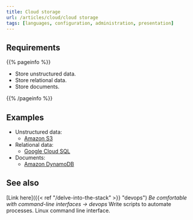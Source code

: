 ```yaml
---
title: Cloud storage
url: /articles/cloud/cloud storage
tags: [languages, configuration, administration, presentation]
---
```


## Requirements

{{% pageinfo %}}

* Store unstructured data.
* Store relational data.
* Store documents.

{{% /pageinfo %}}

## Examples

* Unstructured data:
  * [Amazon S3](https://aws.amazon.com/s3/)
* Relational data:
  * [Google Cloud SQL](https://cloud.google.com/sql/)
* Documents:
  * [Amazon DynamoDB](https://aws.amazon.com/dynamodb/)

## See also

[Link here]({{< ref "/delve-into-the-stack" >}} "devops") *Be comfortable with command-line interfaces -> devops*
Write scripts to automate processes. Linux command line interface.
